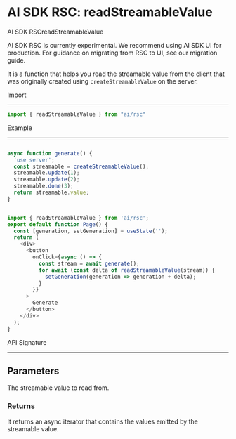 # AI SDK RSC: readStreamableValue

AI SDK RSCreadStreamableValue

AI SDK RSC is currently experimental. We recommend using AI SDK UI for production. For guidance on migrating from RSC to UI, see our migration guide.

It is a function that helps you read the streamable value from the client that was originally created using `createStreamableValue` on the server.

Import

-----------------

```ts
import { readStreamableValue } from "ai/rsc"
```

Example

-----------------

```ts

async function generate() {
  'use server';
  const streamable = createStreamableValue();
  streamable.update(1);
  streamable.update(2);
  streamable.done(3);
  return streamable.value;
}
```

```ts

import { readStreamableValue } from 'ai/rsc';
export default function Page() {
  const [generation, setGeneration] = useState('');
  return (
    <div>
      <button
        onClick={async () => {
          const stream = await generate();
          for await (const delta of readStreamableValue(stream)) {
            setGeneration(generation => generation + delta);
          }
        }}
      >
        Generate
      </button>
    </div>
  );
}
```

API Signature

-----------------

## Parameters

The streamable value to read from.

### Returns

It returns an async iterator that contains the values emitted by the streamable value.
